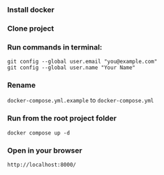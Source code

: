 ### Install docker
### Clone project
### Run commands in terminal:
```
git config --global user.email "you@example.com"                                                                                           
git config --global user.name "Your Name"
```

### Rename  
```docker-compose.yml.example```
to ```docker-compose.yml```

### Run from the root project folder 
```docker compose up -d``` 

### Open in your browser
```http://localhost:8000/```